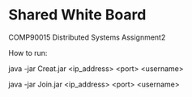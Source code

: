 # Shared White Board
 COMP90015 Distributed Systems Assignment2

How to run:

java -jar Creat.jar <ip_address> \<port> \<username>
 
java -jar Join.jar <ip_address> \<port> \<username>

